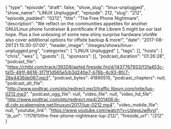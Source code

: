 {
  "type": "episode",
  "draft": false,
  "show_slug": "linux-unplugged",
  "show_name": "LINUX Unplugged",
  "episode": 212,
  "slug": "212",
  "episode_padded": "0212",
  "title": "The Free Phone Nightmare",
  "description": "We reflect on the communities appetites for another GNU/Linux phone fundraiser & pontificate if the Librem 5 might be our last hope. Plus a live unboxing of some new shiny surprise hardware.\n\nWe also cover additional options for offsite backup & more!",
  "date": "2017-08-29T21:15:30-07:00",
  "header_image": "/images/shows/linux-unplugged.png",
  "categories": [
    "LINUX Unplugged"
  ],
  "tags": [],
  "hosts": [
    "chris",
    "wes"
  ],
  "guests": [],
  "sponsors": [],
  "podcast_duration": "01:26:28",
  "podcast_file": "https://chtbl.com/track/392D9/aphid.fireside.fm/d/1437767933/f31a453c-fa15-491f-8618-3f71f1d565e5/b3d240e7-b76b-4c93-8fc7-26e4436de067.mp3",
  "podcast_bytes": 41890510,
  "podcast_chapters": null,
  "podcast_alt_file": "http://www.podtrac.com/pts/redirect.mp3/traffic.libsyn.com/jnite/lup-0212.mp3",
  "podcast_ogg_file": null,
  "video_file": null,
  "video_hd_file": "http://www.podtrac.com/pts/redirect.mp4/201406.jb-dl.cdn.scaleengine.net/linuxun/2017/lup-0212.mp4",
  "video_mobile_file": null,
  "youtube_link": "https://www.youtube.com/watch?v=UdwgiJwRyyI",
  "jb_url": "/117811/the-free-phone-nightmare-lup-212/",
  "fireside_url": "/212"
}

